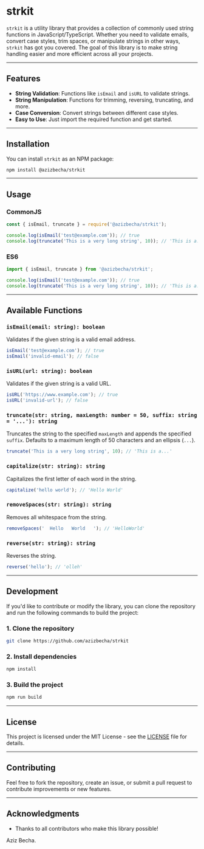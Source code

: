 
# strkit

`strkit` is a utility library that provides a collection of commonly used string functions in JavaScript/TypeScript. Whether you need to validate emails, convert case styles, trim spaces, or manipulate strings in other ways, `strkit` has got you covered. The goal of this library is to make string handling easier and more efficient across all your projects.

---

## Features

- **String Validation**: Functions like `isEmail` and `isURL` to validate strings.
- **String Manipulation**: Functions for trimming, reversing, truncating, and more.
- **Case Conversion**: Convert strings between different case styles.
- **Easy to Use**: Just import the required function and get started.

---

## Installation

You can install `strkit` as an NPM package:

```bash
npm install @azizbecha/strkit
```

---

## Usage

### CommonJS

```javascript
const { isEmail, truncate } = require('@azizbecha/strkit');

console.log(isEmail('test@example.com')); // true
console.log(truncate('This is a very long string', 10)); // 'This is a...'
```

### ES6

```javascript
import { isEmail, truncate } from '@azizbecha/strkit';

console.log(isEmail('test@example.com')); // true
console.log(truncate('This is a very long string', 10)); // 'This is a...'
```

---

## Available Functions

### `isEmail(email: string): boolean`

Validates if the given string is a valid email address.

```typescript
isEmail('test@example.com'); // true
isEmail('invalid-email'); // false
```

### `isURL(url: string): boolean`

Validates if the given string is a valid URL.

```typescript
isURL('https://www.example.com'); // true
isURL('invalid-url'); // false
```

### `truncate(str: string, maxLength: number = 50, suffix: string = '...'): string`

Truncates the string to the specified `maxLength` and appends the specified `suffix`. Defaults to a maximum length of 50 characters and an ellipsis (`...`).

```typescript
truncate('This is a very long string', 10); // 'This is a...'
```

### `capitalize(str: string): string`

Capitalizes the first letter of each word in the string.

```typescript
capitalize('hello world'); // 'Hello World'
```

### `removeSpaces(str: string): string`

Removes all whitespace from the string.

```typescript
removeSpaces('  Hello   World   '); // 'HelloWorld'
```

### `reverse(str: string): string`

Reverses the string.

```typescript
reverse('hello'); // 'olleh'
```

---

## Development

If you'd like to contribute or modify the library, you can clone the repository and run the following commands to build the project:

### 1. Clone the repository

```bash
git clone https://github.com/azizbecha/strkit
```

### 2. Install dependencies

```bash
npm install
```

### 3. Build the project

```bash
npm run build
```

---

## License

This project is licensed under the MIT License - see the [LICENSE](LICENSE) file for details.

---

## Contributing

Feel free to fork the repository, create an issue, or submit a pull request to contribute improvements or new features.

---

## Acknowledgments

- Thanks to all contributors who make this library possible!


Aziz Becha.